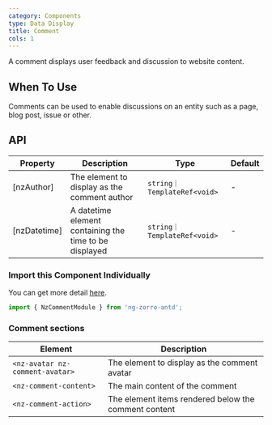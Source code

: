 ```yaml
---
category: Components
type: Data Display
title: Comment
cols: 1
---
```


A comment displays user feedback and discussion to website content.

## When To Use

Comments can be used to enable discussions on an entity such as a page, blog post, issue or other.

## API

| Property | Description | Type | Default |
| -------- | ----------- | ---- | ------- |
| [nzAuthor] | The element to display as the comment author | `string｜TemplateRef<void>` | - |
| [nzDatetime] | A datetime element containing the time to be displayed | `string｜TemplateRef<void>` | - |

### Import this Component Individually

You can get more detail [here](/docs/getting-started/en#import-a-component-individually).

```ts
import { NzCommentModule } from 'ng-zorro-antd';
```

### Comment sections
| Element | Description |
| ----- | ----------- |
| `<nz-avatar nz-comment-avatar>` | The element to display as the comment avatar |
| `<nz-comment-content>` | The main content of the comment |
| `<nz-comment-action>` | The element items rendered below the comment content |
